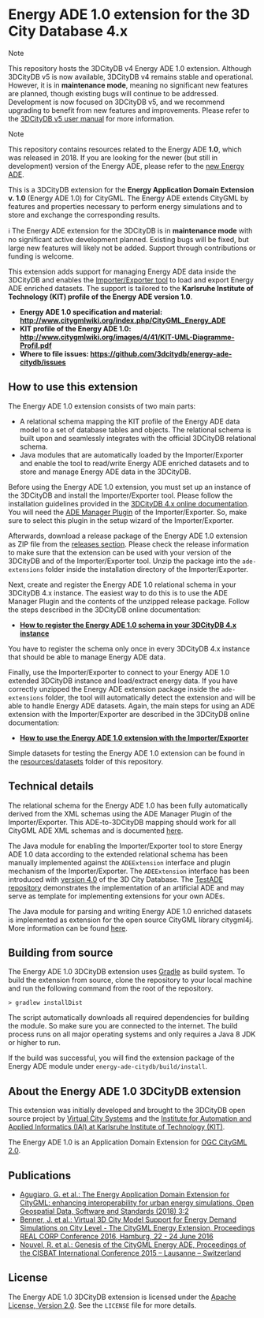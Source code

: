# Energy ADE 1.0 extension for the 3D City Database 4.x

> [!NOTE]
> This repository hosts the 3DCityDB v4 Energy ADE 1.0 extension. Although 3DCityDB v5 is now available, 3DCityDB v4
> remains stable and operational. However, it is in **maintenance mode**, meaning no significant new features are
> planned, though existing bugs will continue to be addressed. Development is now focused on 3DCityDB v5, and we recommend
> upgrading to benefit from new features and improvements. Please refer to the [3DCityDB v5 user manual](https://3dcitydb.github.io/3dcitydb-mkdocs/)
> for more information.

> [!NOTE]
> This repository contains resources related to the Energy ADE **1.0**, which was released in 2018. If you are looking for the newer (but still in development) version of the Energy ADE, please refer to the [new Energy ADE](https://github.com/tudelft3d/Energy_ADE).

This is a 3DCityDB extension for the **Energy Application Domain Extension v. 1.0** (Energy ADE 1.0) for CityGML.
The Energy ADE extends CityGML by features and properties necessary to perform energy simulations and to store and
exchange the corresponding results.

:information_source: The Energy ADE extension for the 3DCityDB is in **maintenance mode** with no significant active development planned.
Existing bugs will be fixed, but large new features will likely not be added. Support through contributions or funding
is welcome.

This extension adds support for managing Energy ADE data inside the 3DCityDB and enables the
[Importer/Exporter tool](https://github.com/3dcitydb/importer-exporter) to load and export Energy ADE enriched datasets.
The support is tailored to the **Karlsruhe Institute of Technology (KIT) profile of the Energy ADE version 1.0**.

* **Energy ADE 1.0 specification and material: http://www.citygmlwiki.org/index.php/CityGML_Energy_ADE**
* **KIT profile of the Energy ADE 1.0: http://www.citygmlwiki.org/images/4/41/KIT-UML-Diagramme-Profil.pdf**  
* **Where to file issues: https://github.com/3dcitydb/energy-ade-citydb/issues**

## How to use this extension
The Energy ADE 1.0 extension consists of two main parts:

- A relational schema mapping the KIT profile of the Energy ADE data model to a set of database tables and objects. The
  relational schema is built upon and seamlessly integrates with the official 3DCityDB relational schema.
- Java modules that are automatically loaded by the Importer/Exporter and enable the tool to read/write Energy
  ADE enriched datasets and to store and manage Energy ADE data in the 3DCityDB.

Before using the Energy ADE 1.0 extension, you must set up an instance of the 3DCityDB and install the Importer/Exporter tool.
Please follow the installation guidelines provided in the
[3DCityDB 4.x online documentation](http://3dcitydb-docs.rtfd.io/). You will need the
[ADE Manager Plugin](https://3dcitydb-docs.readthedocs.io/en/latest/plugins/ade-manager/) of the
Importer/Exporter. So, make sure to select this plugin in the setup wizard of the Importer/Exporter.

Afterwards, download a release package of the Energy ADE 1.0 extension as ZIP file from the
[releases section](https://github.com/3dcitydb/energy-ade-citydb/releases). Please check the release information to
make sure that the extension can be used with your version of the 3DCityDB and of the Importer/Exporter tool.
Unzip the package into the `ade-extensions` folder inside the installation directory of the Importer/Exporter.

Next, create and register the Energy ADE 1.0 relational schema in your 3DCityDB 4.x instance. The easiest
way to do this is to use the ADE Manager Plugin and the contents of the unzipped release package.
Follow the steps described in the 3DCityDB online documentation:

* **[How to register the Energy ADE 1.0 schema in your 3DCityDB 4.x instance](https://3dcitydb-docs.readthedocs.io/en/latest/plugins/ade-manager/ade-registration.html)**

You have to register the schema only once in every 3DCityDB 4.x instance that should be able to manage Energy ADE data.

Finally, use the Importer/Exporter to connect to your Energy ADE 1.0 extended 3DCityDB instance and load/extract energy data.
If you have correctly unzipped the Energy ADE extension package inside the `ade-extensions` folder, the tool will
automatically detect the extension and will be able to handle Energy ADE datasets. Again, the main steps for using an
ADE extension with the Importer/Exporter are described in the 3DCityDB online documentation:

* **[How to use the Energy ADE 1.0 extension with the Importer/Exporter](https://3dcitydb-docs.readthedocs.io/en/latest/plugins/ade-manager/impexp-ade-extension.html)**

Simple datasets for testing the Energy ADE 1.0 extension can be found in the [resources/datasets](https://github.com/3dcitydb/energy-ade-citydb/tree/main/resources/datasets)
folder of this repository.

## Technical details
The relational schema for the Energy ADE 1.0 has been fully automatically derived from the XML schemas using the ADE Manager
Plugin of the Importer/Exporter. This ADE-to-3DCityDB mapping should work for all CityGML ADE XML schemas and is documented
[here](https://3dcitydb-docs.readthedocs.io/en/latest/plugins/ade-manager/ade-transformation.html).

The Java module for enabling the Importer/Exporter tool to store Energy ADE 1.0 data according to the extended relational schema
has been manually implemented against the `ADEExtension` interface and plugin mechanism of the Importer/Exporter.
The `ADEExtension` interface has been introduced with [version 4.0](https://github.com/3dcitydb/3dcitydb/releases/tag/v4.0.0)
of the 3D City Database. The [TestADE repository](https://github.com/3dcitydb/extension-test-ade) demonstrates the
implementation of an artificial ADE and may serve as template for implementing extensions for your own ADEs.

The Java module for parsing and writing Energy ADE 1.0 enriched datasets is implemented as extension for the open source
CityGML library citygml4j. More information can be found [here](https://github.com/citygml4j/energy-ade-citygml4j).

## Building from source
The Energy ADE 1.0 3DCityDB extension uses [Gradle](https://gradle.org/) as build system. To build the extension from source,
clone the repository to your local machine and run the following command from the root of the repository.

    > gradlew installDist

The script automatically downloads all required dependencies for building the module. So make sure you are connected
to the internet. The build process runs on all major operating systems and only requires a Java 8 JDK or higher to run.

If the build was successful, you will find the extension package of the Energy ADE module under `energy-ade-citydb/build/install`.

## About the Energy ADE 1.0 3DCityDB extension
This extension was initially developed and brought to the 3DCityDB open source project by [Virtual City Systems](https://vc.systems/)
and the [Institute for Automation and Applied Informatics (IAI) at Karlsruhe Institute of Technology (KIT)](https://www.iai.kit.edu/). 

The Energy ADE 1.0 is an Application Domain Extension for [OGC CityGML 2.0](https://www.ogc.org/standard/citygml/).

## Publications
- [Agugiaro, G. et al.: The Energy Application Domain Extension for CityGML: enhancing interoperability for urban energy
  simulations, Open Geospatial Data, Software and Standards (2018) 3:2](https://doi.org/10.1186/s40965-018-0042-y)
- [Benner, J. et al.: Virtual 3D City Model Support for Energy Demand Simulations on City Level - The CityGML Energy
  Extension, Proceedings REAL CORP Conference 2016, Hamburg, 22 - 24 June 2016](http://conference.corp.at/archive/CORP2016_20.pdf)
- [Nouvel, R. et al.: Genesis of the CityGML Energy ADE, Proceedings of the CISBAT International Conference 2015 –
  Lausanne – Switzerland](http://infoscience.epfl.ch/record/213436/files/9_NOUVEL1109.pdf)

## License

The Energy ADE 1.0 3DCityDB extension is licensed under the [Apache License, Version 2.0](http://www.apache.org/licenses/LICENSE-2.0).
See the `LICENSE` file for more details.
